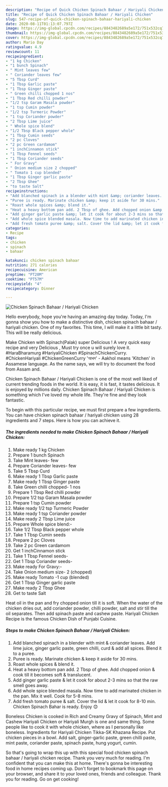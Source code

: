 ```yaml
---
description: "Recipe of Quick Chicken Spinach Bahaar / Hariyali Chicken"
title: "Recipe of Quick Chicken Spinach Bahaar / Hariyali Chicken"
slug: 547-recipe-of-quick-chicken-spinach-bahaar-hariyali-chicken
date: 2020-08-11T01:13:07.797Z
image: https://img-global.cpcdn.com/recipes/8843482689a5e172/751x532cq70/chicken-spinach-bahaar-hariyali-chicken-recipe-main-photo.jpg
thumbnail: https://img-global.cpcdn.com/recipes/8843482689a5e172/751x532cq70/chicken-spinach-bahaar-hariyali-chicken-recipe-main-photo.jpg
cover: https://img-global.cpcdn.com/recipes/8843482689a5e172/751x532cq70/chicken-spinach-bahaar-hariyali-chicken-recipe-main-photo.jpg
author: Mario Day
ratingvalue: 4.9
reviewcount: 11
recipeingredient:
- "1 kg Chicken"
- "1 bunch Spinach"
- " Mint leaves few"
- " Coriander leaves few"
- "5 Tbsp Curd"
- "1 Tbsp Garlic paste"
- "1 Tbsp Ginger paste"
- " Green chilli chopped 1 nos"
- "1 Tbsp Red chilli powder"
- "1/2 tsp Garam Masala powder"
- "1 tsp Cumin powder"
- "1/2 tsp Turmeric Powder"
- "1 tsp Coriander powder"
- "2 Tbsp Lime juice"
- " Whole spice blend"
- "1/2 Tbsp Black pepper whole"
- "1 Tbsp Cumin seeds"
- "2 pc Cloves"
- "2 pc Green cardamom"
- "1 inchCinnamon stick"
- "1 Tbsp Fennel seeds"
- "1 Tbsp Coriander seeds"
- " For Gravy"
- " Onion medium size 2 chopped"
- " Tomato 1 cup blended"
- "1 Tbsp Ginger garlic paste"
- "2 Tbsp Ghee"
- "to taste Salt"
recipeinstructions:
- "Add blanched spinach in a blender with mint &amp; coriander leaves. Add lime juice, ginger garlic paste, green chilli, curd &amp; add all spices. Blend it to a puree."
- "Puree is ready. Marinate chicken &amp; keep it aside for 30 mins."
- "Roast whole spices &amp; blend it."
- "Heat a heavy bottom pan add. 2 Tbsp of ghee. Add chopped onion &amp; cook till it becomes soft &amp; translucent."
- "Add ginger garlic paste &amp; let it cook for about 2-3 mins so that the raw smell goes away."
- "Add whole spice blended masala. Now time to add marinated chicken in the pan. Mix it well. Cook for 5-8 mins."
- "Add fresh tomato puree &amp; salt. Cover the lid &amp; let it cook for 8-10 min. Chicken Spinach Bahar is ready. Enjoy 😊"
categories:
- Recipe
tags:
- chicken
- spinach
- bahaar

katakunci: chicken spinach bahaar 
nutrition: 271 calories
recipecuisine: American
preptime: "PT20M"
cooktime: "PT57M"
recipeyield: "4"
recipecategory: Dinner

---
```



![Chicken Spinach Bahaar / Hariyali Chicken](https://img-global.cpcdn.com/recipes/8843482689a5e172/751x532cq70/chicken-spinach-bahaar-hariyali-chicken-recipe-main-photo.jpg)

Hello everybody, hope you're having an amazing day today. Today, I'm gonna show you how to make a distinctive dish, chicken spinach bahaar / hariyali chicken. One of my favorites. This time, I will make it a little bit tasty. This will be really delicious.

Make Chicken with Spinach(Palak) super Delicious ! A very quick easy recipe and very Delicious , Must try once u will surely love it. #HaraBharamurg #HariyaliChicken #SpinachChickenCurry. #ChickenHariyali #ChickenGreenCurry &#39;আখল&#39; - Aakhol means &#39;Kitchen&#39; in Assamese language. As the name says, we will try to document the food from Assam and.

Chicken Spinach Bahaar / Hariyali Chicken is one of the most well liked of current trending foods in the world. It is easy, it is fast, it tastes delicious. It is enjoyed by millions daily. Chicken Spinach Bahaar / Hariyali Chicken is something which I've loved my whole life. They're fine and they look fantastic.


To begin with this particular recipe, we must first prepare a few ingredients. You can have chicken spinach bahaar / hariyali chicken using 28 ingredients and 7 steps. Here is how you can achieve it.

<!--inarticleads1-->

##### The ingredients needed to make Chicken Spinach Bahaar / Hariyali Chicken:

1. Make ready 1 kg Chicken
1. Prepare 1 bunch Spinach
1. Take  Mint leaves- few
1. Prepare  Coriander leaves- few
1. Take 5 Tbsp Curd
1. Make ready 1 Tbsp Garlic paste
1. Make ready 1 Tbsp Ginger paste
1. Take  Green chilli chopped- 1 nos
1. Prepare 1 Tbsp Red chilli powder
1. Prepare 1/2 tsp Garam Masala powder
1. Prepare 1 tsp Cumin powder
1. Make ready 1/2 tsp Turmeric Powder
1. Make ready 1 tsp Coriander powder
1. Make ready 2 Tbsp Lime juice
1. Prepare  Whole spice blend:-
1. Take 1/2 Tbsp Black pepper whole
1. Take 1 Tbsp Cumin seeds
1. Prepare 2 pc Cloves
1. Take 2 pc Green cardamom
1. Get 1 inchCinnamon stick
1. Take 1 Tbsp Fennel seeds-
1. Get 1 Tbsp Coriander seeds-
1. Make ready  For Gravy:-
1. Take  Onion medium size- 2 (chopped)
1. Make ready  Tomato -1 cup (blended)
1. Get 1 Tbsp Ginger garlic paste
1. Make ready 2 Tbsp Ghee
1. Get to taste Salt


Heat oil in the pan and fry chopped onion till it is soft. When the water of the chicken dries out, add coriander powder, chilli powder, salt and stir till the oil separates. Then add spinach paste and cashew paste. Hariyali Chicken Recipe is the famous Chicken Dish of Punjabi Cuisine. 

<!--inarticleads2-->

##### Steps to make Chicken Spinach Bahaar / Hariyali Chicken:

1. Add blanched spinach in a blender with mint &amp; coriander leaves. Add lime juice, ginger garlic paste, green chilli, curd &amp; add all spices. Blend it to a puree.
1. Puree is ready. Marinate chicken &amp; keep it aside for 30 mins.
1. Roast whole spices &amp; blend it.
1. Heat a heavy bottom pan add. 2 Tbsp of ghee. Add chopped onion &amp; cook till it becomes soft &amp; translucent.
1. Add ginger garlic paste &amp; let it cook for about 2-3 mins so that the raw smell goes away.
1. Add whole spice blended masala. Now time to add marinated chicken in the pan. Mix it well. Cook for 5-8 mins.
1. Add fresh tomato puree &amp; salt. Cover the lid &amp; let it cook for 8-10 min. Chicken Spinach Bahar is ready. Enjoy 😊


Boneless Chicken is cooked in Rich and Creamy Gravy of Spinach, Mint and Cashew Hariyali Chicken or Hariyali Murgh is one and same thing. Some people like to cook it with whole chicken, where as I personally like boneless. Ingredients for Hariyali Chicken Tikka-SK Khazana Recipe. Put chicken pieces in a bowl. Add salt, ginger-garlic paste, green chilli paste, mint paste, coriander paste, spinach paste, hung yogurt, cumin. 

So that's going to wrap this up with this special food chicken spinach bahaar / hariyali chicken recipe. Thank you very much for reading. I'm confident that you can make this at home. There's gonna be interesting food in home recipes coming up. Don't forget to bookmark this page on your browser, and share it to your loved ones, friends and colleague. Thank you for reading. Go on get cooking!
